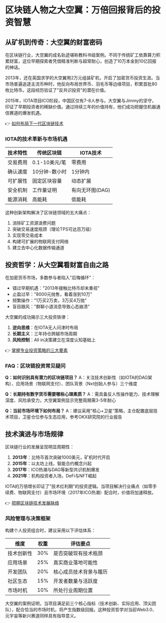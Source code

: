 # 区块链人物之大空翼：万倍回报背后的投资智慧

## 从矿机到传奇：大空翼的财富密码
在区块链行业，大空翼的成名轨迹堪称教科书级案例。不同于传统矿工依靠算力积累财富，这位早期探索者凭借精准判断与超常耐心，创造了10万本金到10亿回报的神话。

2013年，还在英国求学的大空翼用2万元组装矿机，开启了加密货币投资生涯。当市场普遍追逐主流币种时，他反向布局世界币、羽毛币等边缘项目，积累首批80枚比特币。这段经历验证了"反共识投资"的潜在价值。

2015年，IOTA项目ICO阶段，中国区仅有7-8人参与。大空翼与Jimmy的坚守，印证了早期投资者的稀缺价值。通过持续三年的价值持有，他们成功把握住机器通信赛道的爆发机遇。

👉 [如何布局下一代区块链技术](https://bit.ly/okx_welcome)

### IOTA的技术革新与市场机遇
| 技术特性       | 传统区块链       | IOTA技术         |
|----------------|------------------|------------------|
| 交易费用       | 0.1-10美元/笔    | 零费用           |
| 确认速度       | 10分钟-数小时    | 1分钟内          |
| 可扩展性       | 固定区块容量     | 动态扩展         |
| 安全机制       | 工作量证明       | 有向无环图(DAG)  |
| 能源消耗       | 高能耗           | 低能耗           |

这种创新架构解决了区块链领域的五大痛点：
1. 消除矿工资源浪费问题
2. 突破交易速度瓶颈（理论TPS可达百万级）
3. 实现零交易成本
4. 构建可扩展的物联网支付网络
5. 建立去中心化数据传输通道

## 投资哲学：从大空翼看财富自由之路
在加密货币市场，多数参与者陷入"后悔循环"：
- 错过早期机遇："2013年接触比特币却未重视"
- 止盈过早："8000元抛售，看着涨到10万"
- 频繁操作："1万买2万卖，3万买4万抛"
- 盲目跟风："群聊小道消息导致心态崩溃"

大空翼的成功揭示三大投资铁律：
1. **逆向思维**：在IOTA无人问津时布局
2. **长期主义**：三年持仓跨越市场周期
3. **风险控制**：All in决策建立在深度认知基础上

👉 [掌握专业投资策略的三大要素](https://bit.ly/okx_welcome)

### FAQ：区块链投资常见疑问
**Q：如何识别具有潜力的区块链项目？**
A：关注技术创新性（如IOTA的DAG架构）、应用场景（物联网支付）、团队背景（Nxt创始人参与）三个维度

**Q：长期持有数字货币需要哪些心理素质？**
A：需具备反人性操作能力、技术理解深度、风险承受力，大空翼案例显示完整周期需3-5年耐心

**Q：当前市场环境下如何布局？**
A：建议采用"核心+卫星"策略，主仓配置底层技术项目，卫星仓位参与生态应用，参考OKX研究院的行业报告

## 技术演进与市场规律
区块链行业的发展呈现明显周期性：
1. **2013年**：比特币首次突破1000美元，矿机时代开启
2. **2015年**：以太坊上线，智能合约概念兴起
3. **2017年**：ICO热潮与DAG等新型共识机制爆发
4. **2021年**：机构投资者入场，DeFi与NFT崛起

IOTA的万倍增长印证了"技术红利期"的投资逻辑。当项目解决行业痛点（如零手续费、物联网支付）且市场环境（2017年ICO热潮）配合时，价值将加速释放。

👉 [把握区块链技术发展脉络](https://bit.ly/okx_welcome)

### 风险管理与决策框架
构建个人投资组合时，建议采用以下评估体系：

| 维度         | 权重 | 评估要点                     |
|--------------|------|------------------------------|
| 技术创新性   | 30%  | 是否突破现有技术瓶颈         |
| 应用场景     | 25%  | 真实商业落地可能性           |
| 开发团队     | 20%  | 核心成员技术背景与履历       |
| 社区生态     | 15%  | 开发者数量与活跃度           |
| 市场时机     | 10%  | 所处行业周期位置             |

大空翼的案例证明，当项目满足前三个核心指标（技术创新、实际应用、顶尖团队），配合恰当的市场时机，将产生指数级回报。这种投资哲学对当前Web3.0、元宇宙等新兴赛道同样具有指导意义。